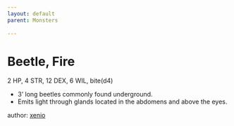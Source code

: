 ```yaml
---
layout: default
parent: Monsters
  
---
```

# Beetle, Fire
2 HP, 4 STR, 12 DEX, 6 WIL, bite(d4)  
- 3’ long beetles commonly found underground.  
- Emits light through glands located in the abdomens and above the eyes.  

author: [xenio](https://xenioinabottle.blogspot.com)
